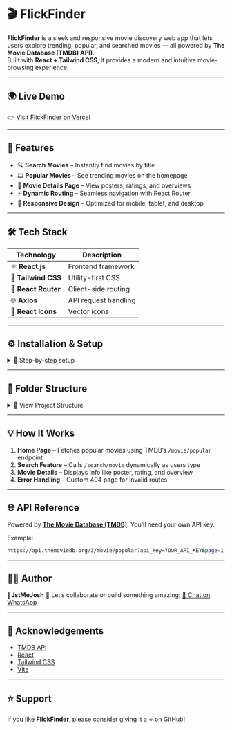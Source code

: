 
# 🎬 FlickFinder

**FlickFinder** is a sleek and responsive movie discovery web app that lets users explore trending, popular, and searched movies — all powered by **The Movie Database (TMDB) API)**.  
Built with **React + Tailwind CSS**, it provides a modern and intuitive movie-browsing experience.

---
## 🌍 Live Demo
👉 [Visit FlickFinder on Vercel](https://flickfinder-one.vercel.app/)

---
## 🚀 Features

- 🔍 **Search Movies** – Instantly find movies by title  
- 🎞️ **Popular Movies** – See trending movies on the homepage  
- 🧭 **Movie Details Page** – View posters, ratings, and overviews  
- ⚡ **Dynamic Routing** – Seamless navigation with React Router  
- 💬 **Responsive Design** – Optimized for mobile, tablet, and desktop  
---

## 🛠️ Tech Stack

| Technology | Description |
|-------------|-------------|
| ⚛️ **React.js** | Frontend framework |
| 🎨 **Tailwind CSS** | Utility-first CSS |
| 🧭 **React Router** | Client-side routing |
| 🌐 **Axios** | API request handling |
| 💎 **React Icons** | Vector icons |

---

## ⚙️ Installation & Setup

<details>
<summary>🧩 Step-by-step setup</summary>

1. **Clone the repository**
   ```bash
   git clone https://github.com/yourusername/FlickFinder.git
   cd FlickFinder


2. **Install dependencies**

   ```bash
   npm install
  

3. **Set up your TMDB API key**

   * Create a `.env` file in the project root
   * Add:

     ```bash
     VITE_TMDB_API_KEY=your_tmdb_api_key_here
     ```

4. **Run the app**

   ```bash
   npm run dev
   ```

5. Open in your browser:

   ```
   http://localhost:5173
   ```

</details>

---

## 📁 Folder Structure

<details>
<summary>🧱 View Project Structure</summary>

```
FlickFinder/
│
├── src/
│   ├── components/
│   │   ├── NavBar.jsx
│   │   ├── Footer.jsx
│   │   ├── MovieCard.jsx
│   │   └── NotFound.jsx
│   │
│   ├── pages/
│   │   ├── Home.jsx
│   │   └── MovieDetail.jsx
│   │
│   ├── App.jsx
│   ├── main.jsx
│   └── api/
│       └── tmdb.js
│
├── public/
│   └── screenshots/
│       ├── homepage.png
│       └── movie-details.png
│
├── .env
├── package.json
└── README.md
```

</details>

---

## 💡 How It Works

1. **Home Page** – Fetches popular movies using TMDB’s `/movie/popular` endpoint
2. **Search Feature** – Calls `/search/movie` dynamically as users type
3. **Movie Details** – Displays info like poster, rating, and overview
4. **Error Handling** – Custom 404 page for invalid routes

---

## 🌐 API Reference

Powered by [**The Movie Database (TMDB)**](https://developer.themoviedb.org/).
You’ll need your own API key.

Example:

```bash
https://api.themoviedb.org/3/movie/popular?api_key=YOUR_API_KEY&page=1
```

---

## 👨‍💻 Author

**👤JstMeJosh**
💬 Let’s collaborate or build something amazing:
[💚 Chat on WhatsApp](https://wa.me/2349122656254?text=Hi%20Joshua!%20I%20saw%20your%20FlickFinder%20project%20and%20would%20love%20to%20collaborate.)

---

## 🩶 Acknowledgements

* [TMDB API](https://www.themoviedb.org/documentation/api)
* [React](https://react.dev/)
* [Tailwind CSS](https://tailwindcss.com/)
* [Vite](https://vitejs.dev/)

---

## ⭐ Support

If you like **FlickFinder**, please consider giving it a ⭐ on [GitHub](https://github.com/yourusername/FlickFinder)!

